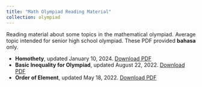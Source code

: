 ```yaml
---
title: "Math Olympiad Reading Material"
collection: olympiad
---
```


<p align="justify">Reading material about some topics in the mathematical olympiad. Average topic intended for senior high school olympiad. These PDF provided <b>bahasa</b> only.</p>

* <b>Homothety</b>, updated January 10, 2024. <a href='http://wildan-wicaksono.github.io/files/Homothety.pdf'>Download PDF</a>
* <b>Basic Inequality for Olympiad</b>, updated August 22, 2022. <a href='http://wildan-wicaksono.github.io/files/Ketaksamaan Dasar.pdf'>Download PDF</a>
* <b>Order of Element</b>, updated May 18, 2022. <a href='http://wildan-wicaksono.github.io/files/Order dari sebuah Elemen.pdf'>Download PDF</a>
